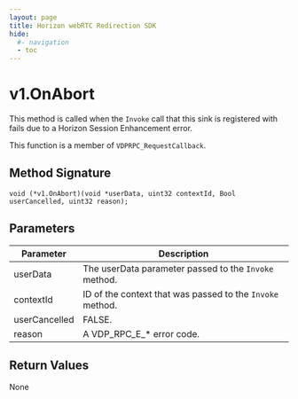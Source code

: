 ```yaml
---
layout: page
title: Horizon webRTC Redirection SDK
hide:
  #- navigation
  - toc
---
```

# v1.OnAbort

This method is called when the `Invoke` call that this sink is registered with fails due to a Horizon Session Enhancement error.

This function is a member of `VDPRPC_RequestCallback`.

## Method Signature
```
void (*v1.OnAbort)(void *userData, uint32 contextId, Bool userCancelled, uint32 reason); 
```

## Parameters

| Parameter | Description |
| --------- | ----------- |
| userData | The userData parameter passed to the `Invoke` method. |
| contextId | ID of the context that was passed to the `Invoke` method. |
|userCancelled | FALSE. |
| reason | A VDP_RPC_E_* error code. |

## Return Values

None

